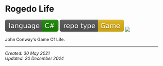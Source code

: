 # Rogedo Life

<a href="https://docs.microsoft.com/en-us/dotnet/csharp/"><img src="https://raw.githubusercontent.com/Wycott/RepositoryResources/main/Graphics/language-csharp.svg" title="Language C#" alt="Language C#"></a>
<a href="https://github.com/Wycott/RepositoryResources/blob/main/REPOTYPE.md"><img src="https://raw.githubusercontent.com/Wycott/RepositoryResources/main/Graphics/repo%20type-Game-yellow.svg" title="Game" alt="Game"></a>
<img src="https://img.shields.io/badge/.NET_Core-9-red">

John Conway's Game Of Life.

---

*Created: 30 May 2021*  
*Updated: 20 December 2024*
